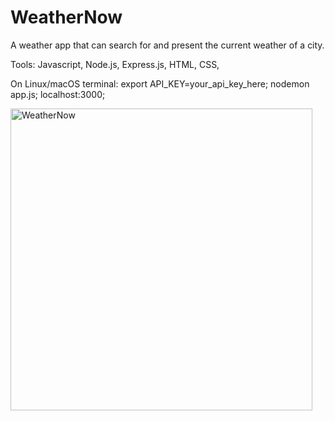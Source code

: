 # WeatherNow

A weather app that can search for and present the current weather of a city.

Tools: Javascript, Node.js, Express.js, HTML, CSS, 

On Linux/macOS terminal: export API_KEY=your_api_key_here;
nodemon app.js;
localhost:3000;

<img width="483" alt="WeatherNow" src="https://github.com/Yinghanghang/WeatherNow/assets/71808318/b426f3a6-190c-43f8-ad02-7a20ac14b630">
